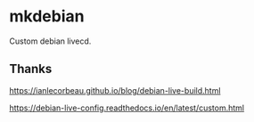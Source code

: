 # mkdebian

Custom debian livecd.

## Thanks

https://ianlecorbeau.github.io/blog/debian-live-build.html

https://debian-live-config.readthedocs.io/en/latest/custom.html
